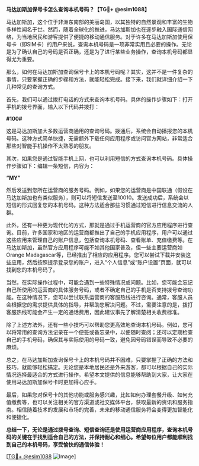 **马达加斯加保号卡怎么查询本机号码？【TG💪+ @esim1088】**

马达加斯加，这个位于非洲东南部的美丽岛国，以其独特的自然景观和丰富的生物多样性闻名于世。然而，随着全球化的推进，马达加斯加也在逐步融入国际通信网络，为当地居民和游客提供了便捷的移动通信服务。对于许多在马达加斯加使用保号卡（即SIM卡）的用户来说，查询本机号码是一项非常实用且必要的操作。无论是为了确认自己的号码是否正确，还是为了进行某些业务操作，查询本机号码都显得尤为重要。

那么，如何在马达加斯加查询保号卡上的本机号码呢？其实，这并不是一件复杂的事情，只要掌握正确的步骤和方法，就能轻松完成。接下来，我们就详细介绍一下几种常见的查询方式。

首先，我们可以通过拨打电话的方式来查询本机号码。具体的操作步骤如下：打开手机的拨号界面，输入以下代码并拨打：

**#100#**

这是马达加斯加大多数运营商通用的查询号码。拨通后，系统会自动播报您的本机号码。这种方式简单快捷，无需额外下载任何应用程序或访问官方网站，非常适合那些对智能手机操作不太熟悉的朋友。

其次，如果您是通过智能手机上网，也可以利用短信的方式查询本机号码。具体操作步骤如下：编辑一条短信，内容为：

**“MY”**

然后发送到您所在运营商的服务号码。例如，如果您的运营商是中国联通（假设在马达加斯加也有类似服务），则可以将短信发送至10010。发送成功后，系统会以短信的形式回复您的本机号码。这种方法适合那些习惯通过短信进行信息交流的人群。

此外，还有一种更为现代化的方式，那就是通过手机运营商的官方应用程序进行查询。目前，许多国家和地区的运营商都推出了自己的手机应用程序，用户可以通过这些应用来管理自己的账户信息，包括查询本机号码、查看账单、充值缴费等。在马达加斯加，虽然官方应用程序可能不如其他国家普及，但一些主要运营商如Orange Madagascar等，已经推出了相应的应用程序。您可以尝试下载并安装这些应用，然后按照提示登录您的账户，进入“个人信息”或“账户设置”页面，就可以找到您的本机号码了。

当然，在实际操作过程中，可能会遇到一些特殊情况或问题。比如，您可能会忘记自己所使用的运营商的具体服务号码，或者不确定自己的手机是否支持拨号查询功能。在这种情况下，您可以尝试联系运营商的客服热线进行咨询。通常，客服人员会根据您的需求提供具体的指导，并帮助您解决问题。不过，需要注意的是，拨打客服热线可能会产生一定的通话费用，因此建议事先了解清楚相关收费标准。

除了上述方法外，还有一些小技巧可以帮助您更高效地查询本机号码。例如，您可以将常用的查询方法记录在一个便签或备忘录中，以便随时查阅；还可以定期检查自己的手机号码，确保其与实际使用的号码一致，避免因号码错误而导致不必要的麻烦。

总之，在马达加斯加查询保号卡上的本机号码并不困难，只要掌握了正确的方法和技巧，就能够轻松搞定。无论您是本地居民还是外来游客，都可以根据自己的实际情况选择最适合的方式进行操作。希望本文提供的信息能够帮助到大家，让大家在使用马达加斯加保号卡时更加得心应手。

最后，如果您对保号卡的其他功能或服务感兴趣，比如如何办理套餐升级、如何充值缴费等，也可以关注相关的官方渠道或社交媒体平台，获取最新的资讯和服务指南。相信随着技术的发展和市场的完善，未来的移动通信服务将会变得更加智能化和便捷化。

**总结一下，无论是通过拨号查询、短信查询还是使用运营商应用程序，查询本机号码的关键在于找到适合自己的方法，并保持耐心和细心。希望每位用户都能顺利找到自己的本机号码，享受愉快的通信体验！**

[[TG💪+ @esim1088](https://t.me/s/esim1088) ![Image](https://i.postimg.cc/4NQfJmqS/Snipaste-2025-05-13-00-14-12.png)]